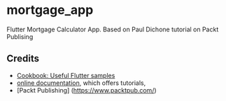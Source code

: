 # mortgage_app

Flutter Mortgage Calculator App. Based on Paul Dichone tutorial on Packt Publising

## Credits
- [Cookbook: Useful Flutter samples](https://flutter.dev/docs/cookbook)
- [online documentation](https://flutter.dev/docs), which offers tutorials,
- [Packt Publishing] (https://www.packtpub.com/)


